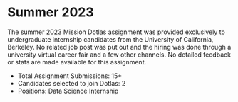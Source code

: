 # Summer 2023

The summer 2023 Mission Dotlas assignment was provided exclusively to undergraduate internship candidates from the University of California, Berkeley. No related job post was put out and the hiring was done through a university virtual career fair and a few other channels. No detailed feedback or stats are made available for this assignment.

* Total Assignment Submissions: 15+
* Candidates selected to join Dotlas: 2
* Positions: Data Science Internship
